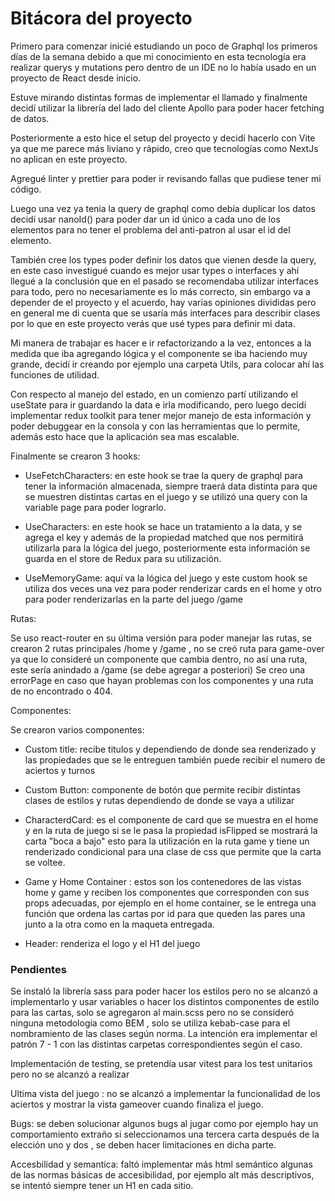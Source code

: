 # Bitácora del proyecto

Primero para comenzar inicié estudiando un poco de Graphql los primeros días de la semana debido a que mi conocimiento en esta tecnología era realizar querys y mutations pero dentro de un IDE no lo había usado en un proyecto de React desde inicio.

Estuve mirando distintas formas de implementar el llamado y finalmente decidí utilizar la librería del lado del cliente Apollo para poder hacer fetching de datos.

Posteriormente a esto hice el setup del proyecto y decidí hacerlo con Vite ya que me parece más liviano y rápido, creo que tecnologías como NextJs no aplican en este proyecto.

Agregué linter y prettier para poder ir revisando fallas que pudiese tener mi código.

Luego una vez ya tenia la query de graphql como debía duplicar los datos decidí usar nanoId() para poder dar un id único a cada uno de los elementos para no tener el problema del anti-patron al usar el id del elemento.

También cree los types poder definir los datos que vienen desde la query, en este caso investigué cuando es mejor usar types o interfaces y ahí llegué a la conclusión que en el pasado se recomendaba utilizar interfaces para todo, pero no necesariamente es lo más correcto, sin embargo va a depender de el proyecto y el acuerdo, hay varias opiniones divididas pero en general me di cuenta que se usaría más interfaces para describir clases por lo que en este proyecto verás que usé types para definir mi data.

Mi manera de trabajar es hacer e ir refactorizando a la vez, entonces a la medida que iba agregando lógica y el componente se iba haciendo muy grande, decidí ir creando por ejemplo una carpeta Utils, para colocar ahí las funciones de utilidad.

Con respecto al manejo del estado, en un comienzo partí utilizando el useState para ir guardando la data e irla modificando, pero luego decidí implementar redux toolkit para tener mejor manejo de esta información y poder debuggear en la consola y con las herramientas que lo permite, además esto hace que la aplicación sea mas escalable.

Finalmente se crearon 3 hooks:

- UseFetchCharacters: en este hook se trae la query de graphql para tener la información almacenada, siempre traerá data distinta para que se muestren distintas cartas en el juego y se utilizó una query con la variable page para poder lograrlo.

- UseCharacters: en este hook se hace un tratamiento a la data, y se agrega el key y además de la propiedad matched que nos permitirá utilizarla para la lógica del juego, posteriormente esta información se guarda en el store de Redux para su utilización.

- UseMemoryGame: aquí va la lógica del juego y este custom hook se utiliza dos veces una vez para poder renderizar cards en el home y otro para poder renderizarlas en la parte del juego /game

Rutas:

Se uso react-router en su última versión para poder manejar las rutas, se crearon 2 rutas principales /home y /game , no se creó ruta para game-over ya que lo consideré un componente que cambia dentro, no así una ruta, este sería anindado a /game (se debe agregar a posteriori)
Se creo una errorPage en caso que hayan problemas con los componentes y una ruta de no encontrado o 404.

Componentes:

Se crearon varios componentes:

- Custom title: recibe titulos y dependiendo de donde sea renderizado y las propiedades que se le entreguen también puede recibir el numero de aciertos y turnos

- Custom Button: componente de botón que permite recibir distintas clases de estilos y rutas dependiendo de donde se vaya a utilizar

- CharacterdCard: es el componente de card que se muestra en el home y en la ruta de juego si se le pasa la propiedad isFlipped se mostrará la carta "boca a bajo" esto para la utilización en la ruta game y tiene un renderizado condicional para una clase de css que permite que la carta se voltee.

- Game y Home Container : estos son los contenedores de las vistas home y game y reciben los componentes que corresponden con sus props adecuadas, por ejemplo en el home container, se le entrega una función que ordena las cartas por id para que queden las pares una junto a la otra como en la maqueta entregada.

- Header: renderiza el logo y el H1 del juego

### Pendientes

Se instaló la librería sass para poder hacer los estilos pero no se alcanzó a implementarlo y usar variables o hacer los distintos componentes de estilo para las cartas, solo se agregaron al main.scss pero no se consideró ninguna metodología como BEM , solo se utiliza kebab-case para el nombramiento de las clases según norma.
La intención era implementar el patrón 7 - 1 con las distintas carpetas correspondientes según el caso.

Implementación de testing, se pretendía usar vitest para los test unitarios pero no se alcanzó a realizar

Ultima vista del juego : no se alcanzó a implementar la funcionalidad de los aciertos y mostrar la vista gameover cuando  finaliza el juego.

Bugs: se deben solucionar algunos bugs al jugar como por ejemplo hay un comportamiento extraño si seleccionamos una tercera carta después de la elección uno y dos , se deben hacer limitaciones en dicha parte.

Accesbilidad y semantica: faltó implementar más html semántico algunas de las normas básicas de accesibilidad, por ejemplo alt más descriptivos, se intentó siempre tener un H1 en cada sitio.